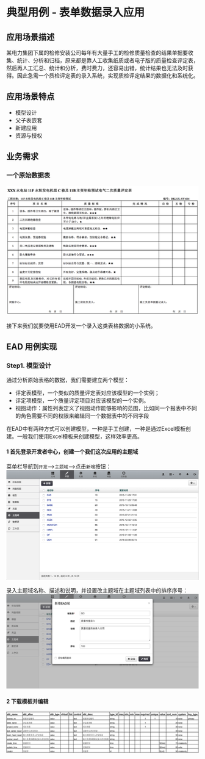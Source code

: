 # 典型用例 - 表单数据录入应用

## 应用场景描述

某电力集团下属的检修安装公司每年有大量手工的检修质量检查的结果单据要收集、统计、分析和归档，原来都是靠人工收集纸质或者电子版的质量检查评定表，然后再人工汇总、统计和分析，费时费力，还容易出错，统计结果也无法及时获得。因此急需一个质检评定表的录入系统，实现质检评定结果的数据化和系统化。

## 应用场景特点

- 模型设计
- 父子表嵌套
- 新建应用
- 资源与授权

## 业务需求

### 一个原始数据表 

![image](../images/usecase/quality-check-table.png)

接下来我们就要使用EAD开发一个录入这类表格数据的小系统。

## EAD 用例实现

### Step1. 模型设计

通过分析原始表格的数据，我们需要建立两个模型：

- 评定表模型，一个类似的质量评定表对应该模型的一个实例；
- 评定项模型，一个质量评定项目对应该模型的一个实例。
- 视图动作：属性列表定义了视图动作能够影响的范围，比如同一个报表中不同的角色需要不同的权限来编辑同一个数据表中的不同字段

在EAD中有两种方式可以创建模型，一种是手工创建，一种是通过Excel模板创建。一般我们使用Excel模板来创建模型，这样效率更高。

#### 1 首先登录开发者中心，创建一个我们这次应用的主题域

菜单栏导航到`开发`-->`主题域`-->点击`新增`按钮：
![image](../images/usecase/UC01-01.png)

录入主题域名称、描述和说明，并设置改主题域在主题域列表中的排序序号：
![image](../images/usecase/UC01-02.png)

#### 2 下载模板并编辑

![image](../images/usecase/quality-check-model.png)









